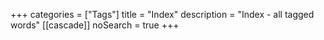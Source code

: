 +++
categories  = ["Tags"]
title       = "Index"
description = "Index - all tagged words"
[[cascade]]
noSearch    = true
+++



